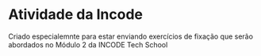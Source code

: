 ﻿# Atividade da Incode

Criado especialemnte para estar enviando exercícios de fixação que serão abordados no Módulo 2 da INCODE Tech School
